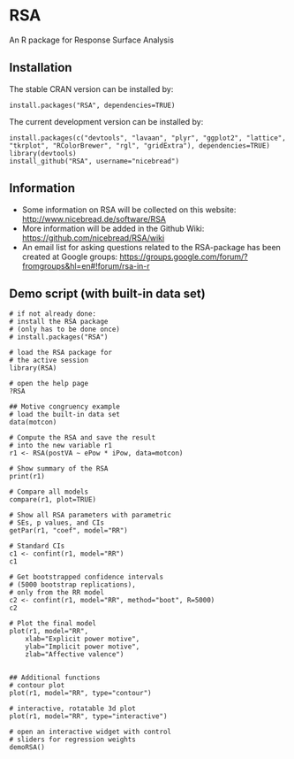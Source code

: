 RSA
===

An R package for Response Surface Analysis

## Installation
The stable CRAN version can be installed by:

    install.packages("RSA", dependencies=TRUE)

The current development version can be installed by:

	install.packages(c("devtools", "lavaan", "plyr", "ggplot2", "lattice", "tkrplot", "RColorBrewer", "rgl", "gridExtra"), dependencies=TRUE)
    library(devtools)
    install_github("RSA", username="nicebread")

	
## Information

* Some information on RSA will be collected on this website: http://www.nicebread.de/software/RSA
* More information will be added in the Github Wiki: https://github.com/nicebread/RSA/wiki
* An email list for asking questions related to the RSA-package has been created at Google groups: https://groups.google.com/forum/?fromgroups&hl=en#!forum/rsa-in-r


## Demo script (with built-in data set)
    
    # if not already done: 
    # install the RSA package
    # (only has to be done once)
    # install.packages("RSA")
    
    # load the RSA package for
    # the active session
    library(RSA)
    
    # open the help page
    ?RSA
    
    ## Motive congruency example
    # load the built-in data set
    data(motcon)
    
    # Compute the RSA and save the result
    # into the new variable r1
    r1 <- RSA(postVA ~ ePow * iPow, data=motcon)
    
    # Show summary of the RSA
    print(r1)
    
    # Compare all models
    compare(r1, plot=TRUE)
    
    # Show all RSA parameters with parametric
    # SEs, p values, and CIs
    getPar(r1, "coef", model="RR")
    
    # Standard CIs
    c1 <- confint(r1, model="RR")
    c1
    
    # Get bootstrapped confidence intervals
    # (5000 bootstrap replications), 
    # only from the RR model
    c2 <- confint(r1, model="RR", method="boot", R=5000)
    c2
    
    # Plot the final model
    plot(r1, model="RR", 
    	xlab="Explicit power motive",
        ylab="Implicit power motive",
        zlab="Affective valence")
          
    
    ## Additional functions
    # contour plot
    plot(r1, model="RR", type="contour")
    
    # interactive, rotatable 3d plot
    plot(r1, model="RR", type="interactive")
    
    # open an interactive widget with control
    # sliders for regression weights
    demoRSA()
